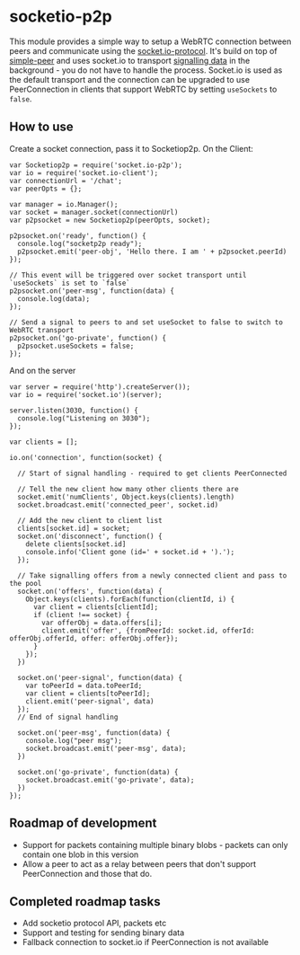 # socketio-p2p

This module provides a simple way to setup a WebRTC connection between peers and communicate using the [socket.io-protocol](https://github.com/Automattic/socket.io-protocol). It's build on top of [simple-peer](https://github.com/feross/simple-peer) and uses socket.io to transport [signalling data](http://www.html5rocks.com/en/tutorials/webrtc/infrastructure/#what-is-signaling) in the background - you do not have to handle the process. Socket.io is used as the default transport and the connection can be upgraded to use PeerConnection in clients that support WebRTC by setting `useSockets` to `false`.

## How to use

Create a socket connection, pass it to Socketiop2p. On the Client: 

```
var Socketiop2p = require('socket.io-p2p');
var io = require('socket.io-client');
var connectionUrl = '/chat';
var peerOpts = {};

var manager = io.Manager();
var socket = manager.socket(connectionUrl)
var p2psocket = new Socketiop2p(peerOpts, socket);

p2psocket.on('ready', function() {
  console.log("socketp2p ready");
  p2psocket.emit('peer-obj', 'Hello there. I am ' + p2psocket.peerId)
});

// This event will be triggered over socket transport until `useSockets` is set to `false`
p2psocket.on('peer-msg', function(data) {
  console.log(data);
});

// Send a signal to peers to and set useSocket to false to switch to WebRTC transport
p2psocket.on('go-private', function() {
  p2psocket.useSockets = false;
});

```

And on the server

```
var server = require('http').createServer());
var io = require('socket.io')(server);

server.listen(3030, function() {
  console.log("Listening on 3030");
});

var clients = [];

io.on('connection', function(socket) {

  // Start of signal handling - required to get clients PeerConnected

  // Tell the new client how many other clients there are
  socket.emit('numClients', Object.keys(clients).length)
  socket.broadcast.emit('connected_peer', socket.id)

  // Add the new client to client list
  clients[socket.id] = socket;
  socket.on('disconnect', function() {
    delete clients[socket.id]
    console.info('Client gone (id=' + socket.id + ').');
  });

  // Take signalling offers from a newly connected client and pass to the pool
  socket.on('offers', function(data) {
    Object.keys(clients).forEach(function(clientId, i) {
      var client = clients[clientId];
      if (client !== socket) {
        var offerObj = data.offers[i];
        client.emit('offer', {fromPeerId: socket.id, offerId: offerObj.offerId, offer: offerObj.offer});
      }
    });
  })

  socket.on('peer-signal', function(data) {
    var toPeerId = data.toPeerId;
    var client = clients[toPeerId];
    client.emit('peer-signal', data)
  });
  // End of signal handling

  socket.on('peer-msg', function(data) {
    console.log("peer msg");
    socket.broadcast.emit('peer-msg', data);
  })

  socket.on('go-private', function(data) {
    socket.broadcast.emit('go-private', data);
  })
});

```

## Roadmap of development

- Support for packets containing multiple binary blobs - packets can only contain one blob in this version
- Allow a peer to act as a relay between peers that don't support PeerConnection and those that do.

## Completed roadmap tasks

- Add socketio protocol API, packets etc
- Support and testing for sending binary data
- Fallback connection to socket.io if PeerConnection is not available
